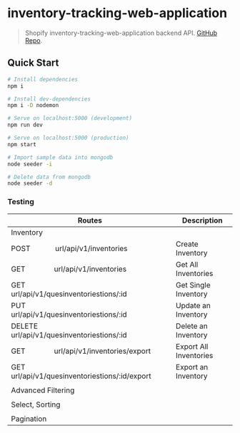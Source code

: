 # inventory-tracking-web-application

> Shopify inventory-tracking-web-application backend API. [GitHub Repo](https://github.com/oyedotunsodiq045/inventory-tracking-web-application).

## Quick Start

```bash
# Install dependencies
npm i

# Install dev-dependencies
npm i -D nodemon

# Serve on localhost:5000 (development)
npm run dev

# Serve on localhost:5000 (production)
npm start

# Import sample data into mongodb
node seeder -i

# Delete data from mongodb
node seeder -d
```

### Testing

| Routes                                                                                                    | Description                  |
| --------------------------------------------------------------------------------------------------------- | ---------------------------- |
| Inventory                                                                                                 |                              |
| POST &nbsp; &nbsp; &nbsp; &nbsp; &nbsp; &nbsp; url/api/v1/inventories                                     | Create Inventory             |
| GET &nbsp; &nbsp; &nbsp; &nbsp; &nbsp; &nbsp; &nbsp; url/api/v1/inventories                               | Get All Inventories          |
| GET &nbsp; &nbsp; &nbsp; &nbsp; &nbsp; &nbsp; &nbsp; url/api/v1/quesinventoriestions/:id                  | Get Single Inventory         |
| PUT &nbsp; &nbsp; &nbsp; &nbsp; &nbsp; &nbsp; &nbsp; url/api/v1/quesinventoriestions/:id                  | Update an Inventory          |
| DELETE &nbsp; &nbsp; &nbsp; &nbsp; url/api/v1/quesinventoriestions/:id                                    | Delete an Inventory          |
| GET &nbsp; &nbsp; &nbsp; &nbsp; &nbsp; &nbsp; &nbsp; url/api/v1/inventories/export                        | Export All Inventories       |
| GET &nbsp; &nbsp; &nbsp; &nbsp; &nbsp; &nbsp; &nbsp; url/api/v1/quesinventoriestions/:id/export           | Export an Inventory          |
|                                                                                                           |                              |
| Advanced Filtering                                                                                        |                              |
|                                                                                                           |                              |
| Select, Sorting                                                                                           |                              |
|                                                                                                           |                              |
| Pagination                                                                                                |                              |
